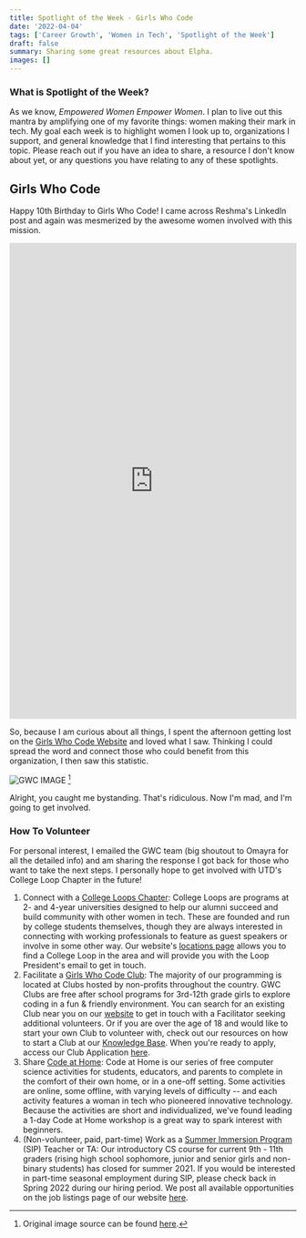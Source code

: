 ```yaml
---
title: Spotlight of the Week - Girls Who Code
date: '2022-04-04'
tags: ['Career Growth', 'Women in Tech', 'Spotlight of the Week']
draft: false
summary: Sharing some great resources about Elpha.
images: []
---
```


### What is Spotlight of the Week?

As we know, _Empowered Women Empower Women_. I plan to live out this mantra by amplifying one of my favorite things: women making their mark in tech. My goal each week is to highlight women I look up to, organizations I support, and general knowledge that I find interesting that pertains to this topic. Please reach out if you have an idea to share, a resource I don't know about yet, or any questions you have relating to any of these spotlights.

## Girls Who Code

Happy 10th Birthday to Girls Who Code! I came across Reshma's LinkedIn post and again was mesmerized by the awesome women involved with this mission.

<p align="center"><iframe src="https://www.linkedin.com/embed/feed/update/urn:li:share:6914701488933990400" height="836" width="504" frameBorder="0" allowFullScreen title="Embedded post"></iframe></p>

So, because I am curious about all things, I spent the afternoon getting lost on the [Girls Who Code Website](https://girlswhocode.com/) and loved what I saw. Thinking I could spread the word and connect those who could benefit from this organization, I then saw this statistic.

![GWC IMAGE](/static/images/Gender_Gap_GWC.png) [^1]
[^1]: Original image source can be found [here](https://girlswhocode.com/about-us).

Alright, you caught me bystanding. That's ridiculous. Now I'm mad, and I'm going to get involved.

### How To Volunteer

For personal interest, I emailed the GWC team (big shoutout to Omayra for all the detailed info) and am sharing the response I got back for those who want to take the next steps. I personally hope to get involved with UTD's College Loop Chapter in the future!

1.  Connect with a [College Loops Chapter](https://girlswhocode.com/programs/college-loops): College Loops are programs at 2- and 4-year universities designed to help our alumni succeed and build community with other women in tech. These are founded and run by college students themselves, though they are always interested in connecting with working professionals to feature as guest speakers or involve in some other way. Our website's [locations page](https://girlswhocode.com/locations) allows you to find a College Loop in the area and will provide you with the Loop President's email to get in touch.
2.  Facilitate a [Girls Who Code Club](https://girlswhocode.com/programs/clubs-program): The majority of our programming is located at Clubs hosted by non-profits throughout the country. GWC Clubs are free after school programs for 3rd-12th grade girls to explore coding in a fun & friendly environment. You can search for an existing Club near you on our [website](https://girlswhocode.com/locations) to get in touch with a Facilitator seeking additional volunteers. Or if you are over the age of 18 and would like to start your own Club to volunteer with, check out our resources on how to start a Club at our [Knowledge Base](https://girlswhocode.zendesk.com/hc/en-us/sections/115001670767-Starting-a-Club). When you're ready to apply, access our Club Application [here](https://hq.girlswhocode.com/login?showTab=signup&redirect=/gwc-club-application).
3.  Share [Code at Home](https://girlswhocode.com/programs/code-at-home): Code at Home is our series of free computer science activities for students, educators, and parents to complete in the comfort of their own home, or in a one-off setting. Some activities are online, some offline, with varying levels of difficulty -- and each activity features a woman in tech who pioneered innovative technology. Because the activities are short and individualized, we've found leading a 1-day Code at Home workshop is a great way to spark interest with beginners.
4.  (Non-volunteer, paid, part-time) Work as a [Summer Immersion Program](https://girlswhocode.com/programs/summer-immersion-program) (SIP) Teacher or TA: Our introductory CS course for current 9th - 11th graders (rising high school sophomore, junior and senior girls and non-binary students) has closed for summer 2021. If you would be interested in part-time seasonal employment during SIP, please check back in Spring 2022 during our hiring period. We post all available opportunities on the job listings page of our website [here](https://jobs.lever.co/girlswhocode).
